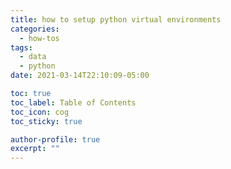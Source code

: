 ```yaml
---
title: how to setup python virtual environments
categories:
  - how-tos
tags:
  - data
  - python
date: 2021-03-14T22:10:09-05:00

toc: true
toc_label: Table of Contents
toc_icon: cog
toc_sticky: true

author-profile: true
excerpt: ""
---
```

